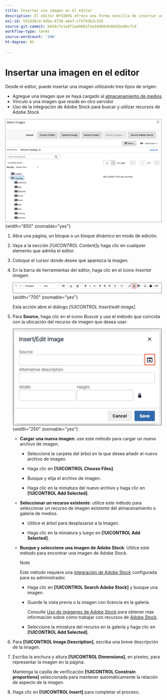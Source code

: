 ```yaml
---
title: Insertar una imagen en el editor
description: El editor WYSIWYG ofrece una forma sencilla de insertar una imagen desde el almacenamiento de medios, vincular a una imagen que reside en otro servidor o utilizar recursos de Adobe Stock.
exl-id: 591830c9-6dba-4738-a6e7-cf5f93b3c319
source-git-commit: b659c7e1e8f2ae9883f1e24d8045d6dd1e90cfc0
workflow-type: tm+mt
source-wordcount: '346'
ht-degree: 0%

---
```


# Insertar una imagen en el editor

Desde el editor, puede insertar una imagen utilizando tres tipos de origen:

- Agregue una imagen que se haya cargado al [almacenamiento de medios](media-storage.md)
- Vínculo a una imagen que reside en otro servidor
- Uso de la integración de Adobe Stock para buscar y utilizar recursos de Adobe Stock

![Almacenamiento de medios](./assets/media-storage.png){width="650" zoomable="yes"}

1. Abra una página, un bloque o un bloque dinámico en modo de edición.

1. Vaya a la sección _[!UICONTROL Content]_&#x200B;y haga clic en cualquier elemento que admita el editor.

1. Coloque el cursor donde desee que aparezca la imagen.

1. En la barra de herramientas del editor, haga clic en el icono _Insertar imagen_.

   ![Icono Insertar imagen](./assets/editor-toolbar-image-button.png){width="700" zoomable="yes"}

   Esta acción abre el diálogo _[!UICONTROL Insert/edit image]_.

1. Para **Source**, haga clic en el icono _Buscar_ y use el método que coincida con la ubicación del recurso de imagen que desea usar:

   ![Seleccionar el icono de búsqueda](./assets/editor-dialog-insert-image.png){width="250" zoomable="yes"}

   - **Cargar una nueva imagen**: use este método para cargar un nuevo archivo de imagen.

      - Seleccione la carpeta del árbol en la que desea añadir el nuevo archivo de imagen.

      - Haga clic en **[!UICONTROL Choose Files]**.

      - Busque y elija el archivo de imagen.

      - Haga clic en la miniatura del nuevo archivo y haga clic en **[!UICONTROL Add Selected]**.

   - **Seleccionar un recurso existente**: utilice este método para seleccionar un recurso de imagen existente del almacenamiento o galería de medios.

      - Utilice el árbol para desplazarse a la imagen.

      - Haga clic en la miniatura y luego en **[!UICONTROL Add Selected]**.

   - **Busque y seleccione una imagen de Adobe Stock**: Utilice este método para encontrar una imagen de Adobe Stock.

     >[!NOTE]
     >
     >Este método requiere una [integración de Adobe Stock](adobe-stock.md) configurada para su administrador.

      - Haga clic en **[!UICONTROL Search Adobe Stock]** y busque una imagen.

      - Guarde la vista previa o la imagen con licencia en la galería.

        Consulte [Uso de imágenes de Adobe Stock](adobe-stock-manage.md) para obtener más información sobre cómo trabajar con recursos de [Adobe Stock](https://stock.adobe.com).

      - Seleccione la miniatura del recurso en la galería y haga clic en **[!UICONTROL Add Selected]**.

1. Para **[!UICONTROL Image Description]**, escriba una breve descripción de la imagen.

1. Escriba la anchura y altura **[!UICONTROL Dimensions]**, en píxeles, para representar la imagen en la página.

   Mantenga la casilla de verificación **[!UICONTROL Constrain proportions]** seleccionada para mantener automáticamente la relación de aspecto de la imagen.

1. Haga clic en **[!UICONTROL Insert]** para completar el proceso.
